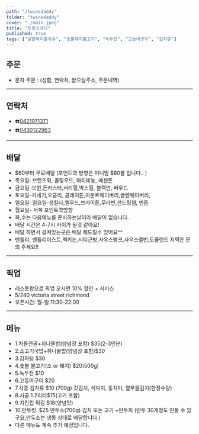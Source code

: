 ```yaml
---
path: "/twinsdaddy"
folder: "twinsdaddy"
cover: "./main.jpeg"
title: "트윈스대디"
published: true
tags: ["닭한마리칼국수", "숯불돼지불고기", "녹두전", "고등어구이", "김치류"]
---
```


## 주문
- 문자 주문 :
 (성함,
 연락처,
 받으실주소,
 주문내역)

---

## 연락처
- ☎️<a href="tel:0421971371">0421971371</a>
- ☎️<a href="tel:0430122963">0430122963</a>

---

## 배달
- $60부터 무료배달
(포인트쿡 방향은 미니멈 $80불 입니다.. )
- 목요일: 브런즈윅, 콜링우드, 마리비뇽, 에센돈
- 금요일-보윈,돈카스터,서리힐,박스힐, 블랙번, 버우드
- 토요일-카네기,오클리, 클레이튼,마운트웨이버리,글렌웨이버리,
- 일요일: 일요일-생킬다,엘우드,브라이튼,무라빈,샌드링햄, 멘톤
- 월요일- 서쪽 포인트쿡방향
- 화,수는 다음메뉴를 준비하는날이라 배달이 없습니다.
- 배달 시간은 4-7시 사이가 될것 같아요! 
- 배달 하면서 걸쳐있는곳은 배달 해드릴수 있어요^^
- 벤틀리, 벤틀리이스트,맥키논,시티근방,사우스뱅크,사우스멜번,도클랜드 지역은 문의 주세요!!
---

## 픽업
- 레스토랑으로 픽업 오시면 10% 할인 + 서비스
- 5/240 victoria street richmond
- 오픈시간: 월-일 11:30-22:00

---

## 메뉴
- 1.차돌전골+취나물밥(양념장 포함) $35(2-3인분)
- 2.소고기국밥+취나물밥(양념장 포함)$30
- 3.감자탕 $30
- 4.숯불 불고기(소 or 돼지) $20(500g)
- 5.녹두전 $10
- 6.고등어구이 $20
- 7.각종 김치류 $10 (700g)
갓김치, 석박지, 동치미, 열무물김치(한정수량)
- 8.사골 1.2리터$15(고기 포함)
- 9.치킨립 튀김 $18(양념맛)
- 10.만두킷. $25 만두소(700g) 김치 또는 고기 +만두피 (만두 30개정도 만들 수 있구요,만두소는 냉동 상태로 배달합니다.)
- 다른 메뉴도 계속 추가 예정입니다.

